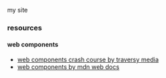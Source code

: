 my site

### resources

#### web components

- [web components crash course by traversy media](https://www.youtube.com/watch?v=PCWaFLy3VUo)
- [web components by mdn web docs](https://developer.mozilla.org/en-US/docs/Web/Web_Components)
